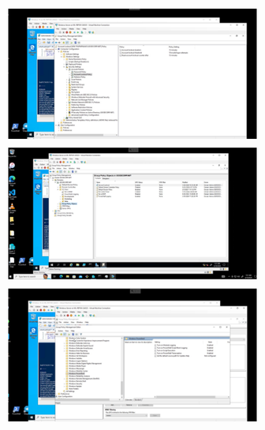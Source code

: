![Account Policies](./images/Account-Lockout-Policies.jpg)


![Account Policies](./images/GPOs.jpg)


![Account Policies](./images/Windows-PowerShell-Policies.jpg)

